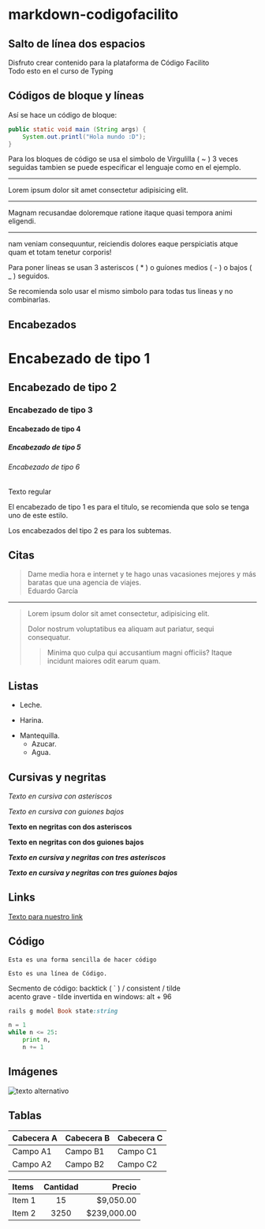 # markdown-codigofacilito

## Salto de línea dos espacios

Disfruto crear contenido para la plataforma de Código Facilito  
Todo esto en el curso de Typing

## Códigos de bloque y líneas

Así se hace un código de bloque:

~~~java
public static void main (String args) {
    System.out.printl("Hola mundo :D");
}
~~~

Para los bloques de código se usa el simbolo de Virgulilla ( ~ ) 3 veces seguidas tambien se puede especificar el lenguaje como en el ejemplo.

---

Lorem ipsum dolor sit amet consectetur adipisicing elit.

***

Magnam recusandae doloremque ratione itaque quasi tempora animi eligendi.

___

nam veniam consequuntur, reiciendis dolores eaque perspiciatis atque quam et totam tenetur corporis!

Para poner líneas se usan 3 asteriscos ( * ) o guíones medios ( - ) o bajos ( _ ) seguidos.

Se recomienda solo usar el mismo simbolo para todas tus lineas y no combinarlas.

## Encabezados

# Encabezado de tipo 1

## Encabezado de tipo 2

### Encabezado de tipo 3

#### Encabezado de tipo 4

##### Encabezado de tipo 5

###### Encabezado de tipo 6

Texto regular

El encabezado de tipo 1 es para el titulo, se recomienda que solo se tenga uno de este estilo.

Los encabezados del tipo 2 es para los subtemas.

## Citas

> Dame media hora e internet y te hago unas vacasiones mejores y más baratas que una agencia de viajes.  
Eduardo García

---

> Lorem ipsum dolor sit amet consectetur, adipisicing elit.
>
> Dolor nostrum voluptatibus ea aliquam aut pariatur, sequi consequatur.  
>> Minima quo culpa qui accusantium magni officiis? Itaque incidunt maiores odit earum quam.

## Listas

- Leche.
* Harina.
+ Mantequilla.
    + Azucar.
    + Agua.

## Cursivas y negritas

*Texto en cursiva con asteriscos*

_Texto en cursiva con guiones bajos_

**Texto en negritas con dos asteriscos**

__Texto en negritas con dos guiones bajos__

***Texto en cursiva y negritas con tres asteriscos***

___Texto en cursiva y negritas con tres guiones bajos___

## Links

[Texto para nuestro link](https://www.codigofacilito.com)

## Código

`Esta es una forma sencilla de hacer código`

    Esto es una línea de Código.

Secmento de código: backtick ( ` ) / consistent / tilde  
acento grave - tilde invertida en windows: alt + 96 

```ruby
rails g model Book state:string
```

```python
n = 1
while n <= 25:
    print n,
    n += 1
```

## Imágenes

![texto alternativo](https://www.iconpacks.net/icons/1/free-user-group-icon-296-thumb.png)

## Tablas

| Cabecera A | Cabecera B | Cabecera C |
| ---------- | ---------- | ---------- |
| Campo A1   | Campo B1   | Campo C1   |
| Campo A2   | Campo B2   | Campo C2   |

| Items  | Cantidad  | Precio      |
| :----- | :-------: | ----------: |
| Item 1 | 15        | $9,050.00   |
| Item 2 | 3250      | $239,000.00 |